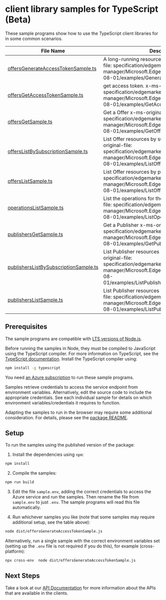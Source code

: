 # client library samples for TypeScript (Beta)

These sample programs show how to use the TypeScript client libraries for in some common scenarios.

| **File Name**                                                               | **Description**                                                                                                                                                                                    |
| --------------------------------------------------------------------------- | -------------------------------------------------------------------------------------------------------------------------------------------------------------------------------------------------- |
| [offersGenerateAccessTokenSample.ts][offersgenerateaccesstokensample]       | A long-running resource action. x-ms-original-file: specification/edgemarketplace/resource-manager/Microsoft.EdgeMarketplace/stable/2023-08-01/examples/GenerateAccessToken.json                   |
| [offersGetAccessTokenSample.ts][offersgetaccesstokensample]                 | get access token. x-ms-original-file: specification/edgemarketplace/resource-manager/Microsoft.EdgeMarketplace/stable/2023-08-01/examples/GetAccessToken.json                                      |
| [offersGetSample.ts][offersgetsample]                                       | Get a Offer x-ms-original-file: specification/edgemarketplace/resource-manager/Microsoft.EdgeMarketplace/stable/2023-08-01/examples/GetOffer.json                                                  |
| [offersListBySubscriptionSample.ts][offerslistbysubscriptionsample]         | List Offer resources by subscription x-ms-original-file: specification/edgemarketplace/resource-manager/Microsoft.EdgeMarketplace/stable/2023-08-01/examples/ListOffersBySubscription.json         |
| [offersListSample.ts][offerslistsample]                                     | List Offer resources by parent x-ms-original-file: specification/edgemarketplace/resource-manager/Microsoft.EdgeMarketplace/stable/2023-08-01/examples/ListOffers.json                             |
| [operationsListSample.ts][operationslistsample]                             | List the operations for the provider x-ms-original-file: specification/edgemarketplace/resource-manager/Microsoft.EdgeMarketplace/stable/2023-08-01/examples/ListOperations.json                   |
| [publishersGetSample.ts][publishersgetsample]                               | Get a Publisher x-ms-original-file: specification/edgemarketplace/resource-manager/Microsoft.EdgeMarketplace/stable/2023-08-01/examples/GetPublisher.json                                          |
| [publishersListBySubscriptionSample.ts][publisherslistbysubscriptionsample] | List Publisher resources in subscription x-ms-original-file: specification/edgemarketplace/resource-manager/Microsoft.EdgeMarketplace/stable/2023-08-01/examples/ListPublishersBySubscription.json |
| [publishersListSample.ts][publisherslistsample]                             | List Publisher resources by parent x-ms-original-file: specification/edgemarketplace/resource-manager/Microsoft.EdgeMarketplace/stable/2023-08-01/examples/ListPublishers.json                     |

## Prerequisites

The sample programs are compatible with [LTS versions of Node.js](https://github.com/nodejs/release#release-schedule).

Before running the samples in Node, they must be compiled to JavaScript using the TypeScript compiler. For more information on TypeScript, see the [TypeScript documentation][typescript]. Install the TypeScript compiler using:

```bash
npm install -g typescript
```

You need [an Azure subscription][freesub] to run these sample programs.

Samples retrieve credentials to access the service endpoint from environment variables. Alternatively, edit the source code to include the appropriate credentials. See each individual sample for details on which environment variables/credentials it requires to function.

Adapting the samples to run in the browser may require some additional consideration. For details, please see the [package README][package].

## Setup

To run the samples using the published version of the package:

1. Install the dependencies using `npm`:

```bash
npm install
```

2. Compile the samples:

```bash
npm run build
```

3. Edit the file `sample.env`, adding the correct credentials to access the Azure service and run the samples. Then rename the file from `sample.env` to just `.env`. The sample programs will read this file automatically.

4. Run whichever samples you like (note that some samples may require additional setup, see the table above):

```bash
node dist/offersGenerateAccessTokenSample.js
```

Alternatively, run a single sample with the correct environment variables set (setting up the `.env` file is not required if you do this), for example (cross-platform):

```bash
npx cross-env  node dist/offersGenerateAccessTokenSample.js
```

## Next Steps

Take a look at our [API Documentation][apiref] for more information about the APIs that are available in the clients.

[offersgenerateaccesstokensample]: https://github.com/Azure/azure-sdk-for-js/blob/main/sdk/edgemarketplace/arm-edgemarketplace/samples/v1-beta/typescript/src/offersGenerateAccessTokenSample.ts
[offersgetaccesstokensample]: https://github.com/Azure/azure-sdk-for-js/blob/main/sdk/edgemarketplace/arm-edgemarketplace/samples/v1-beta/typescript/src/offersGetAccessTokenSample.ts
[offersgetsample]: https://github.com/Azure/azure-sdk-for-js/blob/main/sdk/edgemarketplace/arm-edgemarketplace/samples/v1-beta/typescript/src/offersGetSample.ts
[offerslistbysubscriptionsample]: https://github.com/Azure/azure-sdk-for-js/blob/main/sdk/edgemarketplace/arm-edgemarketplace/samples/v1-beta/typescript/src/offersListBySubscriptionSample.ts
[offerslistsample]: https://github.com/Azure/azure-sdk-for-js/blob/main/sdk/edgemarketplace/arm-edgemarketplace/samples/v1-beta/typescript/src/offersListSample.ts
[operationslistsample]: https://github.com/Azure/azure-sdk-for-js/blob/main/sdk/edgemarketplace/arm-edgemarketplace/samples/v1-beta/typescript/src/operationsListSample.ts
[publishersgetsample]: https://github.com/Azure/azure-sdk-for-js/blob/main/sdk/edgemarketplace/arm-edgemarketplace/samples/v1-beta/typescript/src/publishersGetSample.ts
[publisherslistbysubscriptionsample]: https://github.com/Azure/azure-sdk-for-js/blob/main/sdk/edgemarketplace/arm-edgemarketplace/samples/v1-beta/typescript/src/publishersListBySubscriptionSample.ts
[publisherslistsample]: https://github.com/Azure/azure-sdk-for-js/blob/main/sdk/edgemarketplace/arm-edgemarketplace/samples/v1-beta/typescript/src/publishersListSample.ts
[apiref]: https://docs.microsoft.com/javascript/api/@azure/arm-edgemarketplace?view=azure-node-preview
[freesub]: https://azure.microsoft.com/free/
[package]: https://github.com/Azure/azure-sdk-for-js/tree/main/sdk/edgemarketplace/arm-edgemarketplace/README.md
[typescript]: https://www.typescriptlang.org/docs/home.html
